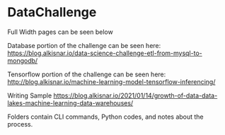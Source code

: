 ﻿# DataChallenge

Full Width pages can be seen below

Database portion of the challenge can be seen here:
https://blog.alkisnar.io/data-science-challenge-etl-from-mysql-to-mongodb/

Tensorflow portion of the challenge can be seen here:
http://blog.alkisnar.io/machine-learning-model-tensorflow-inferencing/

Writing Sample
https://blog.alkisnar.io/2021/01/14/growth-of-data-data-lakes-machine-learning-data-warehouses/

Folders contain CLI commands, Python codes, and notes about the process.
